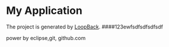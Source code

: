 # My Application

The project is generated by [LoopBack](http://loopback.io).
####123ewfsdfsdfsdfsdf

power by eclipse,git, github.com